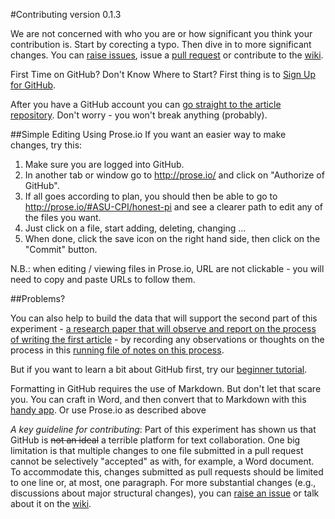#Contributing
version 0.1.3

We are not concerned with who you are or how significant you think your contribution is. Start by corecting a typo. Then dive in to more significant changes. You can [raise issues](https://github.com/ASU-CPI/honest-pi/issues), issue a [pull request](https://github.com/ASU-CPI/honest-pi/pulls) or contribute to the [wiki](https://github.com/ASU-CPI/honest-pi/wiki). 

First Time on GitHub? Don't Know Where to Start? First thing is to [Sign Up for GitHub](https://github.com/join).

After you have a GitHub account you can [go straight to the article repository](https://github.com/ASU-CPI/honest-pi/edit/master/article). Don't worry - you won't break anything (probably).

##Simple Editing Using Prose.io
If you want an easier way to make changes, try this: 

1. Make sure you are logged into GitHub.
2. In another tab or window go to http://prose.io/ and click on "Authorize of GitHub". 
3. If all goes according to plan, you should then be able to go to http://prose.io/#ASU-CPI/honest-pi and see a clearer path to edit any of the files you want. 
4. Just click on a file, start adding, deleting, changing ... 
5. When done, click the save icon on the right hand side, then click on the "Commit" button. 

N.B.: when editing / viewing files in Prose.io, URL are not clickable - you will need to copy and paste URLs to follow them.

##Problems?

You can also help to build the data that will support the second part of this experiment - [a research paper that will observe and report on the process of writing the first article](https://github.com/ASU-CPI/github-experiment) - by recording any observations or thoughts on the process in this [running file of notes on this process](https://github.com/ASU-CPI/github-experiment/blob/master/notes.md).

But if you want to learn a bit about GitHub first, try our [beginner tutorial](http://nextpolicychallenge.github.io/tutorial.html).

Formatting in GitHub requires the use of Markdown. But don't let that scare you. You can craft in Word, and then convert that to Markdown with this [handy app](http://word-to-markdown.herokuapp.com/). Or use Prose.io as described above


*A key guideline for contributing*: Part of this experiment has shown us that GitHub is ~~not an ideal~~ a terrible platform for text collaboration. One big limitation is that multiple changes to one file submitted in a pull request cannot be selectively "accepted" as with, for example, a Word document. To accommodate this, changes submitted as pull requests should be limited to one line or, at most, one paragraph. For more substantial changes (e.g., discussions about major structural changes), you can [raise an issue](https://github.com/ASU-CPI/honest-pi/issues) or talk about it on the [wiki](https://github.com/ASU-CPI/honest-pi/wiki). 
